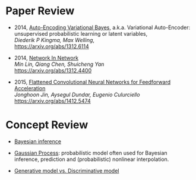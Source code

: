 # Paper Review


- 2014, [Auto-Encoding Variational Bayes](2014_VAE.ipynb), a.k.a. Variational Auto-Encoder: unsupervised probabilistic learning or latent variables,  
*Diederik P Kingma, Max Welling*,  
https://arxiv.org/abs/1312.6114


- 2014, [Network In Network](2014_NiN.ipynb)  
*Min Lin, Qiang Chen, Shuicheng Yan*  
https://arxiv.org/abs/1312.4400




- 2015, [Flattened Convolutional Neural Networks for Feedforward Acceleration](2015_FlattenConv.ipynb)  
*Jonghoon Jin, Aysegul Dundar, Eugenio Culurciello*  
https://arxiv.org/abs/1412.5474




# Concept Review

- [Bayesian inference](Bayesian.ipynb)

- [Gaussian Process](GaussianProcess.ipynb): probabilistic model often used for Bayesian inference, prediction and (probabilistic) nonlinear interpolation.

- [Generative model vs. Discriminative model](generative_model.ipynb)
